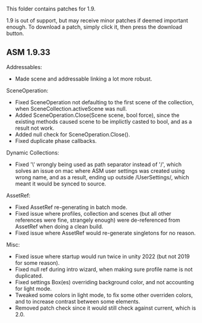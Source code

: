 This folder contains patches for 1.9. 

1.9 is out of support, but may receive minor patches if deemed important enough. To download a patch, simply click it, then press the download button.

## ASM 1.9.33

Addressables:
- Made scene and addressable linking a lot more robust.

SceneOperation:
- Fixed SceneOperation not defaulting to the first scene of the collection, when SceneCollection.activeScene was null.
- Added SceneOperation.Close(Scene scene, bool force), since the existing methods caused scene to be implictly casted to bool, and as a result not work.
- Added null check for SceneOperation.Close().
- Fixed duplicate phase callbacks.

Dynamic Collections:
- Fixed '\\' wrongly being used as path separator instead of '/', which solves an issue on mac where ASM user settings was created using wrong name, and as a result, ending up outside /UserSettings/, which meant it would be synced to source.

AssetRef:
- Fixed AssetRef re-generating in batch mode.
- Fixed issue where profiles, collection and scenes (but all other references were fine, strangely enough) were de-referenced from AssetRef when doing a clean build.
- Fixed issue where AssetRef would re-generate singletons for no reason.

Misc:
- Fixed issue where startup would run twice in unity 2022 (but not 2019 for some reason).
- Fixed null ref during intro wizard, when making sure profile name is not duplicated.
- Fixed settings Box(es) overriding background color, and not accounting for light mode.
- Tweaked some colors in light mode, to fix some other overriden colors, and to increase contrast between some elements.
- Removed patch check since it would still check against current, which is 2.0.
